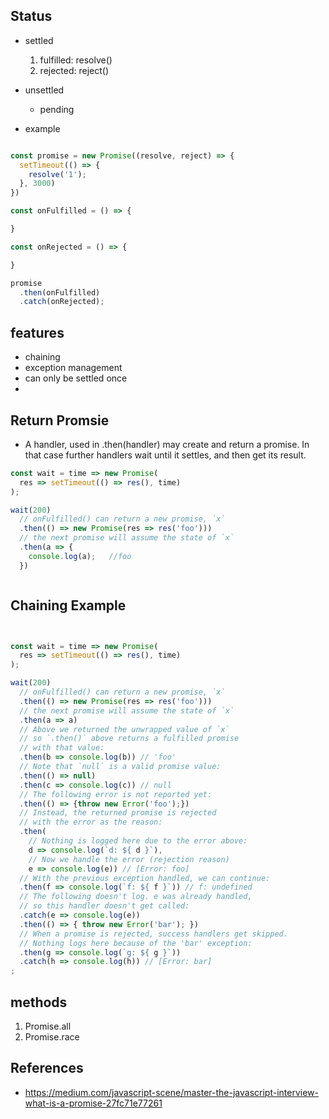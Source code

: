## Status
* settled
    1. fulfilled: resolve()
    2. rejected: reject()
* unsettled
    * pending


* example
```js

const promise = new Promise((resolve, reject) => {
  setTimeout(() => {
    resolve('1');
  }, 3000)
})

const onFulfilled = () => {

}

const onRejected = () => {

}

promise
  .then(onFulfilled)
  .catch(onRejected);


```


## features
* chaining
* exception management
* can only be settled once
*


## Return Promsie
* A handler, used in .then(handler) may create and return a promise. In that case further handlers wait until it settles, and then get its result.


```js
const wait = time => new Promise(
  res => setTimeout(() => res(), time)
);

wait(200)
  // onFulfilled() can return a new promise, `x`
  .then(() => new Promise(res => res('foo')))
  // the next promise will assume the state of `x`
  .then(a => {
    console.log(a);   //foo
  })



```

## Chaining Example

```js


const wait = time => new Promise(
  res => setTimeout(() => res(), time)
);

wait(200)
  // onFulfilled() can return a new promise, `x`
  .then(() => new Promise(res => res('foo')))
  // the next promise will assume the state of `x`
  .then(a => a)
  // Above we returned the unwrapped value of `x`
  // so `.then()` above returns a fulfilled promise
  // with that value:
  .then(b => console.log(b)) // 'foo'
  // Note that `null` is a valid promise value:
  .then(() => null)
  .then(c => console.log(c)) // null
  // The following error is not reported yet:
  .then(() => {throw new Error('foo');})
  // Instead, the returned promise is rejected
  // with the error as the reason:
  .then(
    // Nothing is logged here due to the error above:
    d => console.log(`d: ${ d }`),
    // Now we handle the error (rejection reason)
    e => console.log(e)) // [Error: foo]
  // With the previous exception handled, we can continue:
  .then(f => console.log(`f: ${ f }`)) // f: undefined
  // The following doesn't log. e was already handled,
  // so this handler doesn't get called:
  .catch(e => console.log(e))
  .then(() => { throw new Error('bar'); })
  // When a promise is rejected, success handlers get skipped.
  // Nothing logs here because of the 'bar' exception:
  .then(g => console.log(`g: ${ g }`))
  .catch(h => console.log(h)) // [Error: bar]
;

```


## methods
1. Promise.all
2. Promise.race

## References
* https://medium.com/javascript-scene/master-the-javascript-interview-what-is-a-promise-27fc71e77261
